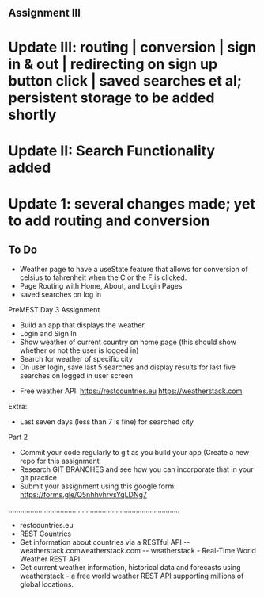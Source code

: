 ## Assignment III

# Update III: routing | conversion | sign in & out | redirecting on sign up button click | saved searches et al; persistent storage to be added shortly

# Update II: Search Functionality added

# Update 1: several changes made; yet to add routing and conversion

## To Do 
- Weather page to have a useState feature that allows for conversion of celsius to fahrenheit when the C or the F is clicked. 
- Page Routing with Home, About, and Login Pages
- saved searches on log in


PreMEST Day 3 Assignment

* Build an app that displays the weather
* Login and Sign In
* Show weather of current country on home page (this should show whether or not the user is logged in)
* Search for weather of specific city
* On user login, save last 5 searches and display results for last five searches on logged in user screen

- Free weather API:
	https://restcountries.eu
	https://weatherstack.com

Extra:
* Last seven days (less than 7 is fine) for searched city

Part 2
* Commit your code regularly to git as you build your app (Create a new repo for this assignment 
* Research GIT BRANCHES  and see how you can incorporate that in your git practice
* Submit your assignment using this google form: https://forms.gle/Q5nhhvhrvsYqLDNg7

......................................................................................
- restcountries.eu
- REST Countries
- Get information about countries via a RESTful API
-- weatherstack.comweatherstack.com
-- weatherstack - Real-Time World Weather REST API
- Get current weather information, historical data and forecasts using weatherstack - a free world weather REST API supporting millions of global locations.